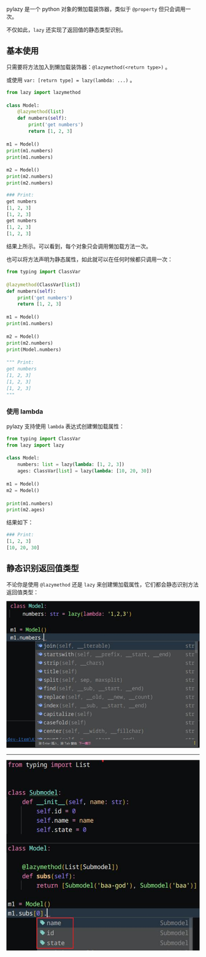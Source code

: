 pylazy 是一个 python 对象的懒加载装饰器，类似于 `@property` 但只会调用一次。

不仅如此，`lazy` 还实现了返回值的静态类型识别。

## 基本使用

只需要将方法加入到懒加载装饰器：`@lazymethod(<return type>)` 。

或使用 `var: [return type] = lazy(lambda: ...)` 。

```python
from lazy import lazymethod

class Model:
    @lazymethod(list)
    def numbers(self):
        print('get numbers')
        return [1, 2, 3]

m1 = Model()
print(m1.numbers)
print(m1.numbers)

m2 = Model()
print(m2.numbers)
print(m2.numbers)
```

```python
### Print:
get numbers
[1, 2, 3]
[1, 2, 3]
get numbers
[1, 2, 3]
[1, 2, 3]
```

结果上所示。可以看到，每个对象只会调用懒加载方法一次。

也可以将方法声明为静态属性，如此就可以在任何时候都只调用一次：

```python
from typing import ClassVar

@lazymethod(ClassVar[list])
def numbers(self):
    print('get numbers')
    return [1, 2, 3]

m1 = Model()
print(m1.numbers)

m2 = Model()
print(m2.numbers)
print(Model.numbers)
    
""" Print:
get numbers
[1, 2, 3]
[1, 2, 3]
[1, 2, 3]
"""
```

### 使用 lambda

pylazy 支持使用 `lambda` 表达式创建懒加载属性：


```python
from typing import ClassVar
from lazy import lazy

class Model:
    numbers: list = lazy(lambda: [1, 2, 3])
    ages: ClassVar[list] = lazy(lambda: [10, 20, 30])

m1 = Model()
m2 = Model()

print(m1.numbers)
print(m2.ages)
```

结果如下：

```python
### Print:
[1, 2, 3]
[10, 20, 30]
```

## 静态识别返回值类型

不论你是使用 `@lazymethod` 还是 `lazy` 来创建懒加载属性，它们都会静态识别方法返回值类型：

![](616231924eacc63671f005621277744.jpg)

----

![](788d0f64c12d1208d79a977624ae0f8.jpg)
